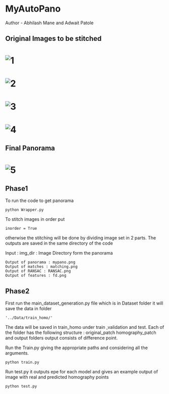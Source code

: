 # MyAutoPano 
Author - Abhilash Mane and Adwait Patole
## Original Images to be stitched
# ![1](https://github.com/abhilash1998/My-AutoPano/tree/main/images/1.jpg)
# ![2](https://github.com/abhilash1998/My-AutoPano/tree/main/images/2.jpg)
# ![3](https://github.com/abhilash1998/My-AutoPano/tree/main/images/3.jpg)
# ![4](https://github.com/abhilash1998/My-AutoPano/tree/main/images/4.jpg)

## Final Panorama
# ![5](https://github.com/abhilash1998/My-AutoPano/blob/main/images/5.jpg)

## Phase1
To run the code to get panorama 
```
python Wrapper.py
```
To stitch images in order put 
```
inorder = True
```
otherwise the stitching will be done by dividing image set in 2 parts.
The outputs are saved in the same directory of the code

Input : img_dir : Image Directory form the panorama

```
Output of panorama : mypano.png
Output of matches : matching.png
Output of RANSAC : RANSAC.png
Output of features : fd.png
```

## Phase2
First run the main_dataset_generation.py file which is in Dataset folder it will save the data in folder 
```
'../Data/train_homo/'
```

The data will be saved in train_homo under train ,validation and test. Each of the folder has the following structure : original_patch homography_patch and output folders output consists of difference point.

Run the Train.py giving the appropriate paths and considering all the arguments. 
```
python train.py
```

Run test.py it outputs epe for each model and gives an example output of image with real and predicted homography points 
```
python test.py
```
